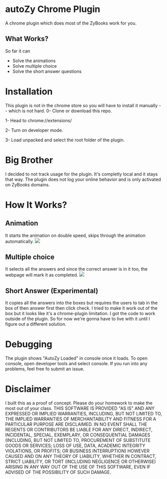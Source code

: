# autoZy Chrome Plugin
A chrome plugin which does most of the ZyBooks work for you.

## What Works?
So far it can
* Solve the animations
* Solve multiple choice
* Solve the short answer questions

# Installation
This plugin is not in the chrome store so you will have to install it manually -- which is not hard.
0- Clone or download this repo.

1- Head to chrome://extensions/

2- Turn on developer mode.

3- Load unpacked and select the root folder of the plugin.


# Big Brother
I decided to not track usage for the plugin. It's completly local and it stays that way. The plugin does not log your online behavior and is only activated on ZyBooks domains.

# How It Works?
## Animation
It starts the animation on double speed, skips through the animation automatically.
![](https://i.imgur.com/s6N4NBh.gif)

## Multiple choice
It selects all the answers and since the correct answer is in it too, the webpage will mark it as completed.
![](https://i.imgur.com/n34mHus.gif)


## Short Answer (Experimental) 
It copies all the answers into the boxes but requires the users to tab in the box of then answer first then click check. I tried to make it work out of the box but it looks like it's a chrome-plugin limitation. I got the code to work outside of the plugin. So for now we're gonna have to live with it until I figure out a different solution.


# Debugging

The plugin shows "AutoZy Loaded" in console once it loads. To open console, open developer tools and select console. If you run into any problems, feel free fo submit an issue. 


# Disclaimer 
I built this as a proof of concept. Please do your homework to make the most out of your class.
THIS SOFTWARE IS PROVIDED "AS IS" AND ANY EXPRESSED OR IMPLIED WARRANTIES, INCLUDING, BUT NOT LIMITED TO, THE IMPLIED WARRANTIES OF MERCHANTABILITY AND FITNESS FOR A PARTICULAR PURPOSE ARE DISCLAIMED. IN NO EVENT SHALL THE REGENTS OR CONTRIBUTORS BE LIABLE FOR ANY DIRECT, INDIRECT, INCIDENTAL, SPECIAL, EXEMPLARY, OR CONSEQUENTIAL DAMAGES (INCLUDING, BUT NOT LIMITED TO, PROCUREMENT OF SUBSTITUTE GOODS OR SERVICES; LOSS OF USE, DATA, ACADEMIC INTEGRITY VIOLATIONS, OR PROFITS; OR BUSINESS INTERRUPTION)
HOWEVER CAUSED AND ON ANY THEORY OF LIABILITY, WHETHER IN CONTRACT, STRICT LIABILITY, OR TORT (INCLUDING NEGLIGENCE OR OTHERWISE) ARISING IN ANY WAY OUT OF THE USE OF THIS SOFTWARE, EVEN IF ADVISED OF THE POSSIBILITY OF SUCH DAMAGE.

